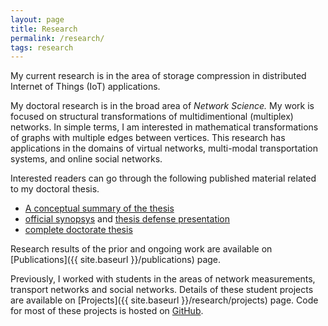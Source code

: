 ```yaml
---
layout: page
title: Research
permalink: /research/
tags: research
---
```


My current research is in the area of storage compression in distributed Internet of Things (IoT) applications.

My doctoral research is in the broad area of _Network Science._ My work is focused on structural transformations of multidimentional (multiplex) networks. In simple terms, I am interested in mathematical transformations of graphs with multiple edges between vertices. This research has applications in the domains of virtual networks, multi-modal transportation systems, and online social networks.

Interested readers can go through the following published material related to my doctoral thesis.
* [A conceptual summary of the thesis](https://www.dropbox.com/s/09161wst1mgcoek/cell_model.pdf?dl=1)
* [official synopsys](https://www.dropbox.com/s/yhnse2q0s2w7vfr/synopsis.pdf?dl=1) and [thesis defense presentation](https://www.dropbox.com/s/lmppk1legd5yj4h/thesis_pres.pdf?dl=1)
* [complete doctorate thesis](https://www.dropbox.com/s/nzaaey4010ixlev/thesis.pdf?dl=1)

Research results of the prior and ongoing work are available on [Publications]({{ site.baseurl }}/publications) page.

Previously, I worked with students in the areas of network measurements, transport networks and social networks. Details of these student projects are available on [Projects]({{ site.baseurl }}/research/projects) page. Code for most of these projects is hosted on [GitHub](https://github.com/prasadtalasila).
